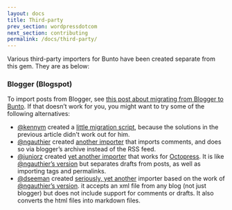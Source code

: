 ```yaml
---
layout: docs
title: Third-party
prev_section: wordpressdotcom
next_section: contributing
permalink: /docs/third-party/
---
```


Various third-party importers for Bunto have been created separate from this
gem. They are as below:

### Blogger (Blogspot)

To import posts from Blogger, see [this post about migrating from Blogger to
Bunto](http://blog.coolaj86.com/articles/migrate-from-blogger-to-bunto.html). If
that doesn’t work for you, you might want to try some of the following
alternatives:

- [@kennym](https://github.com/kennym) created a [little migration
  script](https://gist.github.com/1115810), because the solutions in the
  previous article didn't work out for him.
- [@ngauthier](https://github.com/ngauthier) created [another
  importer](https://gist.github.com/1506614) that imports comments, and does so
  via blogger’s archive instead of the RSS feed.
- [@juniorz](https://github.com/juniorz) created [yet another
  importer](https://gist.github.com/1564581) that works for
  [Octopress](http://octopress.org). It is like [@ngauthier’s
  version](https://gist.github.com/1506614) but separates drafts from posts, as
  well as importing tags and permalinks.
- [@dseeman](https://github.com/dseeman) created [seriously, yet another](https://gist.github.com/dseeman/a1f0bd96d4511a8f156e)
  importer based on the work of [@ngauthier’s version](https://gist.github.com/1506614).
  it accepts an xml file from any blog (not just blogger) but does not
  include support for comments or drafts. It also converts the html files
  into markdown files.
